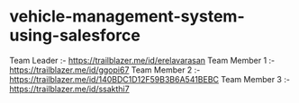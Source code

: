 # vehicle-management-system-using-salesforce
Team Leader    :- https://trailblazer.me/id/erelavarasan
Team Member  1 :- https://trailblazer.me/id/ggopi67
Team Member  2 :- https://trailblazer.me/id/140BDC1D12F59B3B6A541BEBC
Team Member  3 :- https://trailblazer.me/id/ssakthi7
